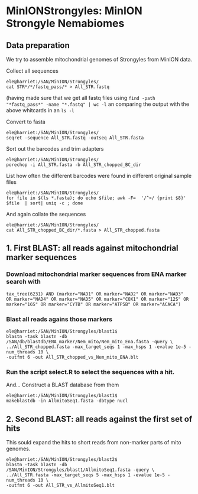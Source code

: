 # MinIONStrongyles: MinION Strongyle Nemabiomes


## Data preparation

We try to assemble mitochondrial genomes of Strongyles from MinION data. 

Collect all sequences

```
ele@harriet:/SAN/MinION/Strongyles/
cat STR*/*/fastq_pass/* > All_STR.fastq
```

(having made sure that we get all fastq files using `find -path
"*fastq_pass*" -name "*.fastq" | wc -l` an comparing the output with
the above whitcards in an `ls -l`

Convert to fasta

```
ele@harriet:/SAN/MinION/Strongyles/
seqret -sequence All_STR.fastq -outseq All_STR.fasta
```

Sort out the barcodes and trim adapters

```
ele@harriet:/SAN/MinION/Strongyles/
porechop -i All_STR.fasta -b All_STR_chopped_BC_dir
```

List how often the different barcodes were found in different original sample files 
```
ele@harriet:/SAN/MinION/Strongyles/
for file in $(ls *.fasta); do echo $file; awk -F=  '/^>/ {print $8}' $file  | sort| uniq -c ; done
```
And again collate the sequences

```
ele@harriet:/SAN/MinION/Strongyles/
cat All_STR_chopped_BC_dir/*.fasta > All_STR_chopped.fasta
```

## 1. First BLAST: all reads against mitochondrial  marker sequences

### Download mitochondrial marker sequences from ENA marker search with 

```
tax_tree(6231) AND (marker="NAD1" OR marker="NAD2" OR marker="NAD3"
OR marker="NAD4" OR marker="NAD5" OR marker="COX1" OR marker="12S" OR
marker="16S" OR marker="CYTB" OR marker="ATP5B" OR marker="ACACA")
```

### Blast all reads agains those markers

```
ele@harriet:/SAN/MinION/Strongyles/blast1$ 
blastn -task blastn -db /SAN/db/blastdb/ENA_marker/Nem_mito/Nem_mito_Ena.fasta -query \
../All_STR_chopped.fasta -max_target_seqs 1 -max_hsps 1 -evalue 1e-5 -num_threads 10 \
-outfmt 6 -out All_STR_chopped_vs_Nem_mito_ENA.blt
```

### Run the script select.R to select the sequences with a hit.

And... Construct a BLAST database from them

``` 
ele@harriet:/SAN/MinION/Strongyles/blast1$ 
makeblastdb -in AllmitoSeq1.fasta -dbtype nucl 
```

## 2. Second BLAST: all reads against the first set of hits 

This sould expand the hits to short reads from non-marker parts of
mito genomes. 

```
ele@harriet:/SAN/MinION/Strongyles/blast2$
blastn -task blastn -db /SAN/MinION/Strongyles/blast1/AllmitoSeq1.fasta -query \
../All_STR.fasta -max_target_seqs 5 -max_hsps 1 -evalue 1e-5 -num_threads 10 \
-outfmt 6 -out All_STR_vs_AllmitoSeq1.blt
```






